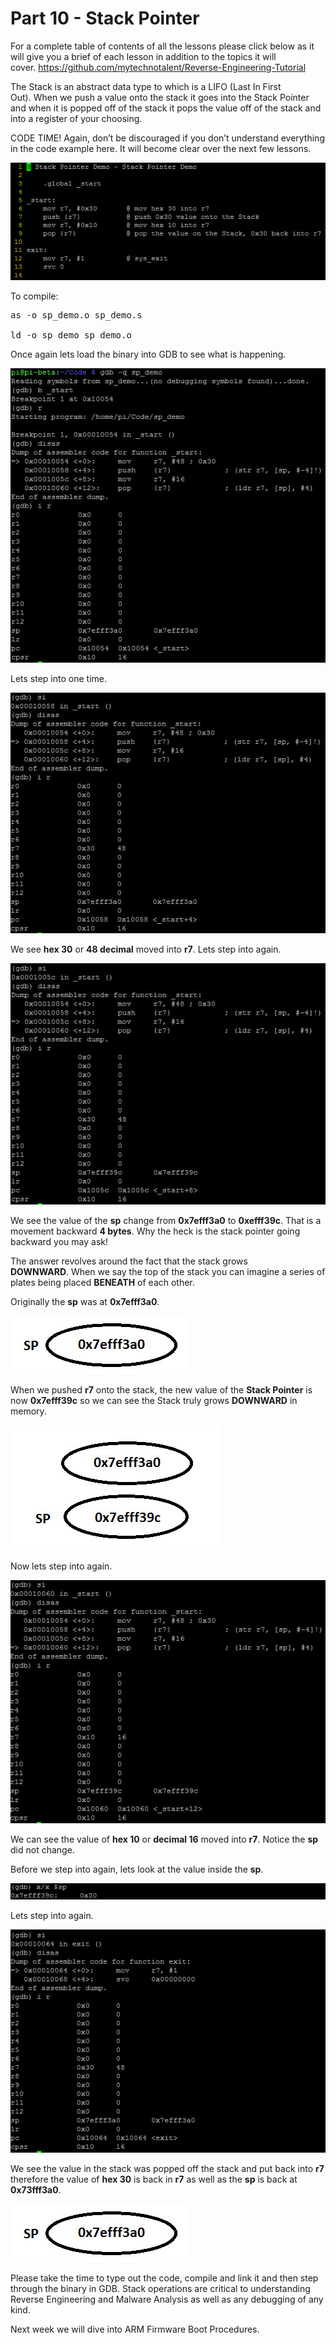 # Part 10 - Stack Pointer

For a complete table of contents of all the lessons please click below as it will give you a brief of each lesson in addition to the topics it will cover.&nbsp;https://github.com/mytechnotalent/Reverse-Engineering-Tutorial

The Stack is an abstract data type to which is a LIFO (Last In First Out).&nbsp;When we push a value onto the stack it goes into the Stack Pointer and when it is popped off of the stack it pops the value off of the stack and into a register of your choosing.

CODE TIME! Again, don’t be discouraged if you don’t understand everything in the code example here.&nbsp;It will become clear over the next few lessons.

<div class="slate-resizable-image-embed slate-image-embed__resize-full-width"><img src="/imgs/1520149187367.jpg"/></div>

To compile:

<pre spellcheck="false">as -o sp_demo.o sp_demo.s

ld -o sp_demo sp_demo.o
</pre>

Once again lets load the binary into GDB to see what is happening.

<div class="slate-resizable-image-embed slate-image-embed__resize-full-width"><img src="/imgs/1520209893418.jpg"/></div>

Lets step into one time.

<div class="slate-resizable-image-embed slate-image-embed__resize-full-width"><img src="/imgs/1520232603248.jpg"/></div>

We see __hex 30__ or __48 decimal__ moved into __r7__.&nbsp;Lets step into again.

<div class="slate-resizable-image-embed slate-image-embed__resize-full-width"><img src="/imgs/1520238832288.jpg"/></div>

We see the value of the __sp__ change from __0x7efff3a0__ to __0xefff39c__.&nbsp;That is a movement backward __4 bytes__.&nbsp;Why the heck is the stack pointer going backward you may ask!

The answer revolves around the fact that the stack grows __DOWNWARD__.&nbsp;When we say the top of the stack you can imagine a series of plates being placed __BENEATH__ of each other.

Originally the __sp__ was at __0x7efff3a0__.

<div class="slate-resizable-image-embed slate-image-embed__resize-full-width"><img src="/imgs/1520218097215.jpg"/></div>

When we pushed __r7__ onto the stack, the new value of the __Stack Pointer__ is now __0x7efff39c__ so we can see the Stack truly grows __DOWNWARD__ in memory.

<div class="slate-resizable-image-embed slate-image-embed__resize-full-width"><img src="/imgs/1520239285552.jpg"/></div>

Now lets step into again.

<div class="slate-resizable-image-embed slate-image-embed__resize-full-width"><img src="/imgs/1520143279567.jpg"/></div>

We can see the value of __hex 10__ or __decimal 16__ moved into __r7__.&nbsp;Notice the __sp__ did not change.

Before we step into again, lets look at the value inside the __sp__.

<div class="slate-resizable-image-embed slate-image-embed__resize-full-width"><img src="/imgs/1520216970660.jpg"/></div>

Lets step into again.

<div class="slate-resizable-image-embed slate-image-embed__resize-full-width"><img src="/imgs/1520233070958.jpg"/></div>

We see the value in the stack was popped off the stack and put back into __r7__ therefore the value of __hex 30__ is back in __r7__ as well as the __sp__ is back at __0x73fff3a0__.

<div class="slate-resizable-image-embed slate-image-embed__resize-full-width"><img src="/imgs/1520232081853.jpg"/></div>

Please take the time to type out the code, compile and link it and then step through the binary in GDB.&nbsp;Stack operations are critical to understanding Reverse Engineering and Malware Analysis as well as any debugging of any kind.

Next week we will dive into ARM Firmware Boot Procedures.